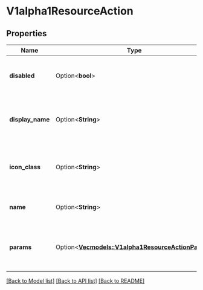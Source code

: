 # V1alpha1ResourceAction

## Properties

Name | Type | Description | Notes
------------ | ------------- | ------------- | -------------
**disabled** | Option<**bool**> | Disabled indicates whether the action is disabled. | [optional]
**display_name** | Option<**String**> | DisplayName provides a user-friendly name for the action. | [optional]
**icon_class** | Option<**String**> | IconClass specifies the CSS class for the action's icon. | [optional]
**name** | Option<**String**> | Name is the name or identifier for the action. | [optional]
**params** | Option<[**Vec<models::V1alpha1ResourceActionParam>**](v1alpha1ResourceActionParam.md)> | Params contains the parameters required to execute the action. | [optional]

[[Back to Model list]](../README.md#documentation-for-models) [[Back to API list]](../README.md#documentation-for-api-endpoints) [[Back to README]](../README.md)


